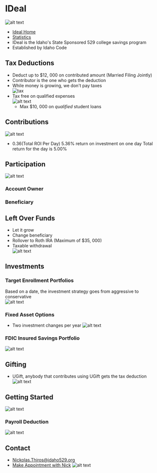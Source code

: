 # IDeal
![alt text](ideal-logo.png)

- [Ideal Home](https://www.idsaves.org/home.html)
- [Statistics](https://www.idsaves.org/home/price-performance.html)
- IDeal is the Idaho's State Sponsored 529 college savings program
- Established by Idaho Code

## Tax Deductions
- Deduct up to $12, 000 on contributed amount (Married Filing Jointly)
- Contributor is the one who gets the deduction
- While money is growing, we don't pay taxes  
  ![tax](ideal-tax-deferred-growth.png)
- Tax free on qualified expenses  
  ![alt text](ideal-tax-free-withdrawals.png)  
  - Max $10, 000 on *qualified* student loans

## Contributions
![alt text](ideal-contributions.png)  
- 0.36(Total ROI Per Day)
  5.36% return on investment on one day
  Total return for the day is 5.00%

## Participation
![alt text](ideal-participation.png)  
### Account Owner
### Beneficiary

## Left Over Funds
- Let it grow
- Change beneficiary
- Rollover to Roth IRA (Maximum of $35, 000)
- Taxable withdrawal  
![alt text](ideal-left-over-funds.png)

## Investments
### Target Enrollment Portfolios
Based on a date, the investment strategy goes from aggressive to conservative  
![alt text](ideal.invenstments-target-enrollment.png)

### Fixed Asset Options
- Two investment changes per year
![alt text](ideal.investments-fixed-asset.png)

### FDIC Insured Savings Portfolio
![alt text](ideal.investments-fdic-insured.png)

## Gifting
- UGift, anybody that contributes using UGift gets the tax deduction
![alt text](ideal-gifting.png)

## Getting Started
![alt text](ideal-getting-started.png)

### Payroll Deduction
![alt text](ideal-payroll-deductions.png)

## Contact
- Nickolas.Thiros@idaho529.org
- [Make Appointment with Nick](https://outlook.office.com/book/NickThiros@ascensus.com/?ismsaljsauthenabled)
![alt text](ideal-nidkolas-contact.png)